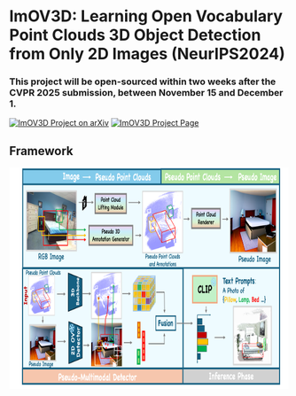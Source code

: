 # ImOV3D: Learning Open Vocabulary Point Clouds 3D Object Detection from Only 2D Images (NeurIPS2024)

### This project will be open-sourced within two weeks after the CVPR 2025 submission, between November 15 and December 1.

[![ImOV3D Project on arXiv](https://img.shields.io/badge/ImOV3D_Project-arXiv-red?style=flat-square&logo=arxiv)](https://arxiv.org/pdf/2410.24001v1)
[![ImOV3D Project Page](https://img.shields.io/badge/Project-ImOV3D_Page-blue?style=flat-square&logo=github)](https://yangtiming.github.io/ImOV3D_Page/)


## Framework
 <p align="center"> <img src='img/pipe6.png' align="center" height="400px"> </p>

 

